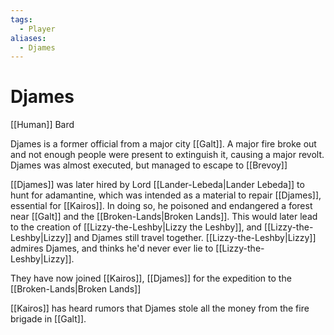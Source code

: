 ```yaml
---
tags:
  - Player
aliases:
  - Djames
---
```

# Djames
[[Human]] Bard

Djames is a former official from a major city [[Galt]]. A major fire broke out and not enough people were present to extinguish it, causing a major revolt. Djames was almost executed, but managed to escape to [[Brevoy]]

[[Djames]] was later hired by Lord [[Lander-Lebeda|Lander Lebeda]] to hunt for adamantine, which was intended as a material to repair [[Djames]], essential for [[Kairos]]. In doing so, he poisoned and endangered a forest near [[Galt]] and the [[Broken-Lands|Broken Lands]]. This would later lead to the creation of [[Lizzy-the-Leshby|Lizzy the Leshby]], and [[Lizzy-the-Leshby|Lizzy]] and Djames still travel together. [[Lizzy-the-Leshby|Lizzy]] admires Djames, and thinks he'd never ever lie to [[Lizzy-the-Leshby|Lizzy]].

They have now joined [[Kairos]], [[Djames]] for the expedition to the [[Broken-Lands|Broken Lands]]

[[Kairos]] has heard rumors that Djames stole all the money from the fire brigade in [[Galt]].